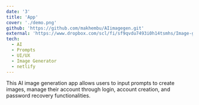 ```yaml
---
date: '3'
title: 'App'
cover: './demo.png'
github: 'https://github.com/makhembu/AIimagegen.git'
external: 'https://www.dropbox.com/scl/fi/sf9qvdu7493i0h14tsmhs/Image-gerator-release_6.apk?rlkey=5l0lc9qjmtjubkt4a3cyobvhr&st=iijm2mv3&dl=1'
tech:
  - AI
  - Prompts
  - UI/UX
  - Image Generator
  - netlify
---
```


This AI image generation app allows users to input prompts to create images, manage their account through login, account creation, and password recovery functionalities.
